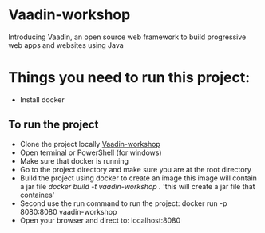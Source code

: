 # Vaadin-workshop
Introducing Vaadin, an open source web framework to build progressive web apps and websites using Java

# Things you need to run this project:
  * Install docker
  
## To run the project
  * Clone the project locally
  [Vaadin-workshop](https://github.com/sebivenlo/Vaadin-workshop.git)
  * Open terminal or PowerShell (for windows)
  * Make sure that docker is running
  * Go to the project directory and make sure you are at the root directory
  * Build the project using docker to create an image this image will contain a jar file
   *docker build -t vaadin-workshop .* 'this will create a jar file that containes' 
  * Second use the run command to run the project:
   docker run -p 8080:8080 vaadin-workshop
  * Open your browser and direct to:
    localhost:8080
